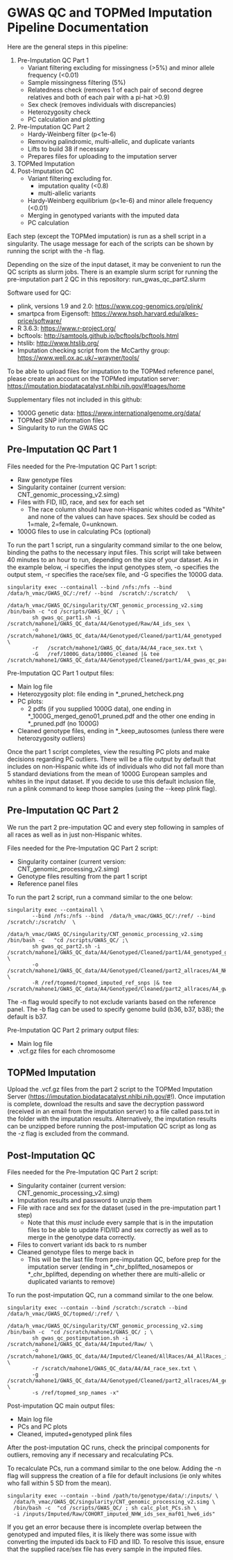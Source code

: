 # GWAS QC and TOPMed Imputation Pipeline Documentation

Here are the general steps in this pipeline:
1. Pre-Imputation QC Part 1
   - Variant filtering excluding for missingness (>5%) and minor allele frequency (<0.01)
   - Sample missingness filtering (5%)
   - Relatedness check (removes 1 of each pair of second degree relatives and both of each pair with a pi-hat >0.9)
   - Sex check (removes individuals with discrepancies)
   - Heterozygosity check
   - PC calculation and plotting
2. Pre-Imputation QC Part 2
   - Hardy-Weinberg filter (p<1e-6)
   - Removing palindromic, multi-allelic, and duplicate variants
   - Lifts to build 38 if necessary
   - Prepares files for uploading to the imputation server
3. TOPMed Imputation
4. Post-Imputation QC
   - Variant filtering excluding for.
      - imputation quality (<0.8)
      - multi-allelic variants
   - Hardy-Weinberg equilibrium (p<1e-6) and minor allele frequency (<0.01)
   - Merging in genotyped variants with the imputed data
   - PC calculation


Each step (except the TOPMed imputation) is run as a shell script in a singularity. The usage message for each of the scripts can be shown by running the script with the -h flag.

Depending on the size of the input dataset, it may be convenient to run the QC scripts as slurm jobs. There is an example slurm script for running the pre-imputation part 2 QC in this repository: run_gwas_qc_part2.slurm

Software used for QC:
- plink, versions 1.9 and 2.0: https://www.cog-genomics.org/plink/
- smartpca from Eigensoft: https://www.hsph.harvard.edu/alkes-price/software/
- R 3.6.3: https://www.r-project.org/
- bcftools: http://samtools.github.io/bcftools/bcftools.html
- htslib: http://www.htslib.org/
- Imputation checking script from the McCarthy group: https://www.well.ox.ac.uk/~wrayner/tools/

To be able to upload files for imputation to the TOPMed reference panel, please create an account on the TOPMed imputation server: https://imputation.biodatacatalyst.nhlbi.nih.gov/#!pages/home

Supplementary files not included in this github:
- 1000G genetic data: https://www.internationalgenome.org/data/
- TOPMed SNP information files
- Singularity to run the GWAS QC

## Pre-Imputation QC Part 1

Files needed for the Pre-Imputation QC Part 1 script:
- Raw genotype files
- Singularity container (current version: CNT_genomic_processing_v2.simg)
- Files with FID, IID, race, and sex for each set
  - The race column should have non-Hispanic whites coded as "White" and none of the values can have spaces. Sex should be coded as 1=male, 2=female, 0=unknown.
- 1000G files to use in calculating PCs (optional)


To run the part 1 script, run a singularity command similar to the one below, binding the paths to the necessary input files. This script will take between 40 minutes to an hour to run, depending on the size of your dataset. As in the example below, -i specifies the input genotypes stem, -o specifies the output stem, -r specifies the race/sex file, and -G specifies the 1000G data.
```
singularity exec --containall --bind /nfs:/nfs --bind  /data/h_vmac/GWAS_QC/:/ref/ --bind  /scratch/:/scratch/   \ 
	    /data/h_vmac/GWAS_QC/singularity/CNT_genomic_processing_v2.simg /bin/bash -c "cd /scripts/GWAS_QC/ ; \
	    sh gwas_qc_part1.sh -i   /scratch/mahone1/GWAS_QC_data/A4/Genotyped/Raw/A4_ids_sex \
	    -o   /scratch/mahone1/GWAS_QC_data/A4/Genotyped/Cleaned/part1/A4_genotyped \
	    -r   /scratch/mahone1/GWAS_QC_data/A4/A4_race_sex.txt \
	    -G   /ref/1000G_data/1000G_cleaned |& tee /scratch/mahone1/GWAS_QC_data/A4/Genotyped/Cleaned/part1/A4_gwas_qc_part1.log"
```

Pre-Imputation QC Part 1 output files:
- Main log file
- Heterozygosity plot: file ending in *_pruned_hetcheck.png
- PC plots:
  - 2 pdfs (if you supplied 1000G data), one ending in *_1000G_merged_geno01_pruned.pdf and the other one ending in *_pruned.pdf (no 1000G)
- Cleaned genotype files, ending in *_keep_autosomes (unless there were heterozygosity outliers)

Once the part 1 script completes, view the resulting PC plots and make decisions regarding PC outliers. There will be a file output by default that includes on non-Hispanic white ids of individuals who did not fall more than 5 standard deviations from the mean of 1000G European samples and whites in the input dataset. If you decide to use this default inclusion file, run a plink command to keep those samples (using the --keep plink flag).

## Pre-Imputation QC Part 2

We run the part 2 pre-imputation QC and every step following in samples of all races as well as in just non-Hispanic whites.

Files needed for the Pre-Imputation QC Part 2 script:
- Singularity container (current version: CNT_genomic_processing_v2.simg)
- Genotype files resulting from the part 1 script
- Reference panel files


To run the part 2 script, run a command similar to the one below:
```
singularity exec --containall \
	    --bind /nfs:/nfs --bind  /data/h_vmac/GWAS_QC/:/ref/ --bind  /scratch/:/scratch/  \
	    /data/h_vmac/GWAS_QC/singularity/CNT_genomic_processing_v2.simg /bin/bash -c   "cd /scripts/GWAS_QC/ ;\
	    sh gwas_qc_part2.sh -i /scratch/mahone1/GWAS_QC_data/A4/Genotyped/Cleaned/part1/A4_genotyped_geno05_maf01_mind01_norelated_sex_nomismatchedsex_keep_autosomes \
	    -o /scratch/mahone1/GWAS_QC_data/A4/Genotyped/Cleaned/part2_allraces/A4_NHW_AllRaces_genotyped_cleaned \
	    -R /ref/topmed/topmed_imputed_ref_snps |& tee  /scratch/mahone1/GWAS_QC_data/A4/Genotyped/Cleaned/part2_allraces/A4_gwas_qc_part2_allraces.log"

```
The -n flag would specify to not exclude variants based on the reference panel. The -b flag can be used to specify genome build (b36, b37, b38); the default is b37.

Pre-Imputation QC Part 2 primary output files:
- Main log file
- .vcf.gz files for each chromosome


## TOPMed Imputation

Upload the .vcf.gz files from the part 2 script to the TOPMed Imputation Server (https://imputation.biodatacatalyst.nhlbi.nih.gov/#!). Once imputation is complete, download the results and save the decryption password (received in an email from the imputation server) to a file called pass.txt in the folder with the imputation results.
Alternatively, the imputation results can be unzipped before running the post-imputation QC script as long as the -z flag is excluded from the command.

## Post-Imputation QC

Files needed for the Pre-Imputation QC Part 2 script:
- Singularity container (current version: CNT_genomic_processing_v2.simg)
- Imputation results and password to unzip them
- File with race and sex for the dataset (used in the pre-imputation part 1 step)
  - Note that this *must* include every sample that is in the imputation files to be able to update FID/IID and sex correctly as well as to merge in the genotype data correctly.
- Files to convert variant ids back to rs number
- Cleaned genotype files to merge back in
  - This will be the last file from pre-imputation QC, before prep for the imputation server (ending in *_chr_bplifted_nosamepos or *_chr_bplifted, depending on whether there are multi-allelic or duplicated variants to remove)

To run the post-imputation QC, run a command similar to the one below.
```
singularity exec --contain --bind /scratch:/scratch --bind /data/h_vmac/GWAS_QC/topmed/:/ref/ \
	    /data/h_vmac/GWAS_QC/singularity/CNT_genomic_processing_v2.simg /bin/bash -c  "cd /scratch/mahone1/GWAS_QC/ ; \
	    sh gwas_qc_postimputation.sh -i /scratch/mahone1/GWAS_QC_data/A4/Imputed/Raw/ \
	    -o /scratch/mahone1/GWAS_QC_data/A4/Imputed/Cleaned/AllRaces/A4_AllRaces_imputed  \
	    -r /scratch/mahone1/GWAS_QC_data/A4/A4_race_sex.txt \
	    -g /scratch/mahone1/GWAS_QC_data/A4/Genotyped/Cleaned/part2_allraces/A4_genotyped_geno05_maf01_mind01_norelated_sex_nomismatchedsex_keep_autosomes_hwe6_nopal_noprobSNPs_chr_bplifted_nosamepos \
	    -s /ref/topmed_snp_names -x"
```

Post-imputation QC main output files:
- Main log file
- PCs and PC plots
- Cleaned, imputed+genotyped plink files

After the post-imputation QC runs, check the principal components for outliers, removing any if necessary and recalculating PCs.

To recalculate PCs, run a command similar to the one below. Adding the -n flag will suppress the creation of a file for default inclusions (ie only whites who fall within 5 SD from the mean).
```
singularity exec --contain --bind /path/to/genotype/data/:/inputs/ \
  /data/h_vmac/GWAS_QC/singularity/CNT_genomic_processing_v2.simg \
  /bin/bash -c  "cd /scripts/GWAS_QC/ ; sh calc_plot_PCs.sh \
  -i /inputs/Imputed/Raw/COHORT_imputed_NHW_ids_sex_maf01_hwe6_ids"
```

If you get an error because there is incomplete overlap between the genotyped and imputed files, it is likely there was some issue with converting the imputed ids back to FID and IID. To resolve this issue, ensure that the supplied race/sex file has every sample in the imputed files.
